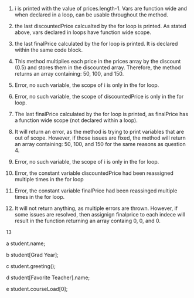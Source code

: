 1. i is printed with the value of prices.length-1. Vars are function wide and when declared in a loop, can be usable throughout the method.

2. the last discountedPrice calcualted by the for loop is printed. As stated above, vars declared in loops have function wide scope.

3. the last finalPrice calculated by the for loop is printed. It is declared within the same code block.

4. This method multiplies each price in the prices array by the discount (0.5) and stores them in the discounted array. Therefore, the method returns an array containing: 50, 100, and 150.

5. Error, no such variable, the scope of i is only in the for loop.

6. Error, no such variable, the scope of discountedPrice is only in the for loop. 

7. The last finalPrice calculated by the for loop is printed, as finalPrice has a function wide scope (not declared within a loop).

8. It will return an error, as the method is trying to print variables that are out of scope. However, if those issues are fixed, the method will return an array containing: 50, 100, and 150 for the same reasons as question 4.

9.  Error, no such variable, the scope of i is only in the for loop.

10. Error, the constant variable discountedPrice had been reassigned multiple times in the for loop 

11. Error, the constant variable finalPrice had been reassinged multiple times in the for loop.

12. It will not return anything, as multiple errors are thrown. However, if some issues are resolved, then assignign finalprice to each indece will result in the function returning an array containg 0, 0, and 0.

13

a student.name;

b student[Grad Year];

c student.greeting();

d  student[Favorite Teacher].name;

e student.courseLoad[0];

